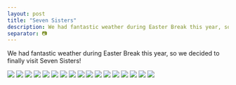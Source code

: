 ```yaml
---
layout: post
title: "Seven Sisters"
description: We had fantastic weather during Easter Break this year, so we decided to finally visit Seven Sisters!
separator: 📷
---
```


We had fantastic weather during Easter Break this year, so we decided to finally visit Seven Sisters!

![](images/photos/seven_sisters/seven_sisters_1)
![](images/photos/seven_sisters/seven_sisters_2)
![](images/photos/seven_sisters/seven_sisters_3)
![](images/photos/seven_sisters/seven_sisters_4)
![](images/photos/seven_sisters/seven_sisters_5)
![](images/photos/seven_sisters/seven_sisters_6)
![](images/photos/seven_sisters/seven_sisters_7)
![](images/photos/seven_sisters/seven_sisters_8)
![](images/photos/seven_sisters/seven_sisters_9)
![](images/photos/seven_sisters/seven_sisters_10)
![](images/photos/seven_sisters/seven_sisters_11)
![](images/photos/seven_sisters/seven_sisters_12)
![](images/photos/seven_sisters/seven_sisters_13)
![](images/photos/seven_sisters/seven_sisters_14)
![](images/photos/seven_sisters/seven_sisters_15)
![](images/photos/seven_sisters/seven_sisters_16)
![](images/photos/seven_sisters/seven_sisters_17)
